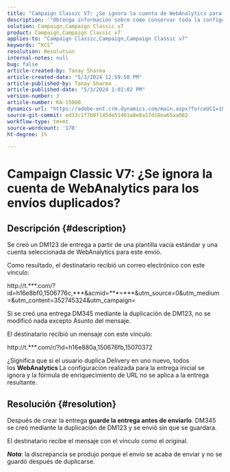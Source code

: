 ```yaml
---
title: "Campaign Classic V7: ¿Se ignora la cuenta de WebAnalytics para los envíos duplicados?"
description: '"Obtenga información sobre cómo conservar toda la configuración de Web Analytics realizada para la entrega inicial si duplica una entrega".'
solution: Campaign,Campaign Classic v7
product: Campaign,Campaign Classic v7
applies-to: "Campaign Classic,Campaign,Campaign Classic v7"
keywords: “KCS”
resolution: Resolution
internal-notes: null
bug: false
article-created-by: Tanay Sharma .
article-created-date: "5/3/2024 12:59:58 PM"
article-published-by: Tanay Sharma .
article-published-date: "5/3/2024 1:01:02 PM"
version-number: 3
article-number: KA-15080
dynamics-url: "https://adobe-ent.crm.dynamics.com/main.aspx?forceUCI=1&pagetype=entityrecord&etn=knowledgearticle&id=5fa7aa0a-4d09-ef11-9f8a-6045bd026dc7"
source-git-commit: ed33c1f7b0f145de51401a8e8a17d18ea65aa082
workflow-type: tm+mt
source-wordcount: '178'
ht-degree: 1%

---
```


# Campaign Classic V7: ¿Se ignora la cuenta de WebAnalytics para los envíos duplicados?

## Descripción {#description}


Se creó un DM123 de entrega a partir de una plantilla vacía estándar y una cuenta seleccionada de WebAnalytics para este envío. 

Como resultado, el destinatario recibió un correo electrónico con este vínculo:

http://t.\*\*\*.com/?id=h16e8bf0,1506776c,\*\*\*&amp;acmid=\*\*\*=\*\*\*&amp;utm_source=0&amp;utm_medium=&amp;utm_content=352745324&amp;utm_campaign=

Si se creó una entrega DM345 mediante la duplicación de DM123, no se modificó nada excepto Asunto del mensaje.

El destinatario recibió un mensaje con este vínculo:

http://t.\*\*\*.com/r/?id=h16e880a,150676fb,15070372

¿Significa que si el usuario duplica Delivery en uno nuevo, todos los <b>WebAnalytics </b>La configuración realizada para la entrega inicial se ignora y la fórmula de enriquecimiento de URL no se aplica a la entrega resultante.


## Resolución {#resolution}


Después de crear la entrega <b>guarde la entrega antes de enviarlo</b>. DM345 se creó mediante la duplicación de DM123 y se envió sin que se guardara.

&#x200B;El destinatario recibe el mensaje con el vínculo como el original.

<b>*Nota</b>*: la discrepancia se produjo porque el envío se acaba de enviar y no se guardó después de duplicarse.
